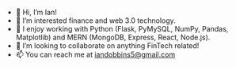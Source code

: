 - 👋 Hi, I’m Ian!
- 👀 I’m interested finance and web 3.0 technology.
- 🌱 I enjoy working with Python (Flask, PyMySQL, NumPy, Pandas, Matplotlib) and MERN (MongoDB, Express, React, Node.js).
- 💞️ I’m looking to collaborate on anything FinTech related!
- 📫 You can reach me at iandobbins5@gmail.com 

